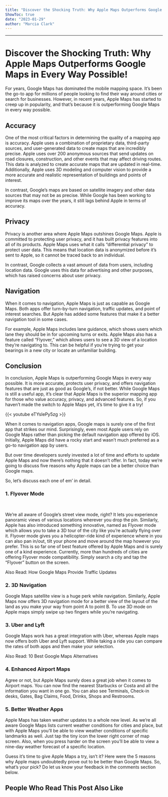 ```yaml
---
title: "Discover the Shocking Truth: Why Apple Maps Outperforms Google Maps in Every Way Possible!"
ShowToc: true 
date: "2023-01-29"
author: "Marcia Clark"
---
```

*****
# Discover the Shocking Truth: Why Apple Maps Outperforms Google Maps in Every Way Possible!

For years, Google Maps has dominated the mobile mapping space. It’s been the go-to app for millions of people looking to find their way around cities or search for businesses. However, in recent years, Apple Maps has started to creep up in popularity, and that’s because it is outperforming Google Maps in every way possible.

## Accuracy

One of the most critical factors in determining the quality of a mapping app is accuracy. Apple uses a combination of proprietary data, third-party sources, and user-generated data to create maps that are incredibly precise. Apple uses over 200 anonymous sources that send updates on road closures, construction, and other events that may affect driving routes. This data is analyzed to create accurate maps that are updated in real-time. Additionally, Apple uses 3D modeling and computer vision to provide a more accurate and realistic representation of buildings and points of interest.

In contrast, Google’s maps are based on satellite imagery and other data sources that may not be as precise. While Google has been working to improve its maps over the years, it still lags behind Apple in terms of accuracy.

## Privacy

Privacy is another area where Apple Maps outshines Google Maps. Apple is committed to protecting user privacy, and it has built privacy features into all of its products. Apple Maps uses what it calls “differential privacy” to protect user data. This means that location data is anonymized before it’s sent to Apple, so it cannot be traced back to an individual.

In contrast, Google collects a vast amount of data from users, including location data. Google uses this data for advertising and other purposes, which has raised concerns about user privacy.

## Navigation

When it comes to navigation, Apple Maps is just as capable as Google Maps. Both apps offer turn-by-turn navigation, traffic updates, and point of interest searches. But Apple has added some features that make it a better navigation tool in some cases.

For example, Apple Maps includes lane guidance, which shows users which lane they should be in for upcoming turns or exits. Apple Maps also has a feature called “Flyover,” which allows users to see a 3D view of a location they’re navigating to. This can be helpful if you’re trying to get your bearings in a new city or locate an unfamiliar building.

## Conclusion

In conclusion, Apple Maps is outperforming Google Maps in every way possible. It is more accurate, protects user privacy, and offers navigation features that are just as good as Google’s, if not better. While Google Maps is still a useful app, it’s clear that Apple Maps is the superior mapping app for those who value accuracy, privacy, and advanced features. So, if you haven’t made the switch to Apple Maps yet, it’s time to give it a try!

{{< youtube eTYsIePy5zg >}} 



When it comes to navigation apps, Google maps is surely one of the first app that strikes our mind. Surprisingly, even most Apple users rely on Google Maps rather than picking the default navigation app offered by iOS. Initially, Apple Maps did have a rocky start and wasn’t much preferred as a go-to navigation app by users.
 
But over time developers surely invested a lot of time and efforts to update Apple Maps and now there’s nothing that it doesn’t offer. In fact, today we’re going to discuss five reasons why Apple maps can be a better choice than Google maps.
 
So, let’s discuss each one of em’ in detail.
 
### 1. Flyover Mode
 
 
 

 
We’re all aware of Google’s street view mode, right? It lets you experience panoramic views of various locations wherever you drop the pin. Similarly, Apple has also introduced something innovative, named as Flyover mode which allows you to take a 3D tour of the city like you’re actually flying over it. Flyover mode gives you a helicopter-ride kind of experience where in you can also pan in/out, tilt your phone and move around the map however you prefer. This is so far one of best feature offered by Apple Maps and is surely one of a kind experience. Currently, more than hundreds of cities are offering Flyover mode compatibility. Simply search a city and tap the “Flyover” button on the screen.
 
Also Read: How Google Maps Provide Traffic Updates
 
### 2. 3D Navigation
 
Google Maps satellite view is a huge perk while navigation. Similarly, Apple Maps now offers 3D navigation mode for a better view of the layout of the land as you make your way from point A to point B. To use 3D mode on Apple maps simply swipe up two fingers while you’re navigating.
 
### 3. Uber and Lyft
 
Google Maps work has a great integration with Uber, whereas Apple maps now offers both Uber and Lyft support. While taking a ride you can compare the rates of both apps and then make your selection.
 
Also Read: 10 Best Google Maps Alternatives
 
### 4. Enhanced Airport Maps
 
Agree or not, but Apple Maps surely does a great job when it comes to Airport maps. You can now find the nearest Starbucks or Costa and all the information you want in one go. You can also see Terminals, Check-in desks, Gates, Bag Claims, Food, Drinks, Shops and Restrooms.
 
### 5. Better Weather Apps
 
Apple Maps has taken weather updates to a whole new level. As we’re all aware Google Maps lists current weather conditions for cities and place, but with Apple Maps you’ll be able to view weather conditions of specific landmarks as well. Just tap the tiny icon the lower right corner of map screen. Also, when you press harder on the screen you’ll be able to view a nine-day weather forecast of a specific location.
 
Guess it’s time to give Apple Maps a try, isn’t it? Here were the 5 reasons why Apple maps undoubtedly prove out to be better than Google Maps. So, what’s your pick? Do let us know your feedback in the comments section below.
 
##  People Who Read This Post Also Like 



